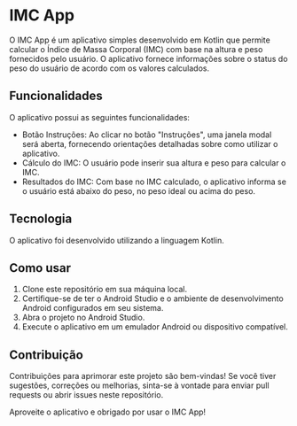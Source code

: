 # IMC App

O IMC App é um aplicativo simples desenvolvido em Kotlin que permite calcular o Índice de Massa Corporal (IMC) com base na altura e peso fornecidos pelo usuário. O aplicativo fornece informações sobre o status do peso do usuário de acordo com os valores calculados.

## Funcionalidades

O aplicativo possui as seguintes funcionalidades:

- Botão Instruções: Ao clicar no botão "Instruções", uma janela modal será aberta, fornecendo orientações detalhadas sobre como utilizar o aplicativo.
- Cálculo do IMC: O usuário pode inserir sua altura e peso para calcular o IMC.
- Resultados do IMC: Com base no IMC calculado, o aplicativo informa se o usuário está abaixo do peso, no peso ideal ou acima do peso.

## Tecnologia

O aplicativo foi desenvolvido utilizando a linguagem Kotlin.

## Como usar

1. Clone este repositório em sua máquina local.
2. Certifique-se de ter o Android Studio e o ambiente de desenvolvimento Android configurados em seu sistema.
3. Abra o projeto no Android Studio.
4. Execute o aplicativo em um emulador Android ou dispositivo compatível.

## Contribuição

Contribuições para aprimorar este projeto são bem-vindas! Se você tiver sugestões, correções ou melhorias, sinta-se à vontade para enviar pull requests ou abrir issues neste repositório.

Aproveite o aplicativo e obrigado por usar o IMC App!
